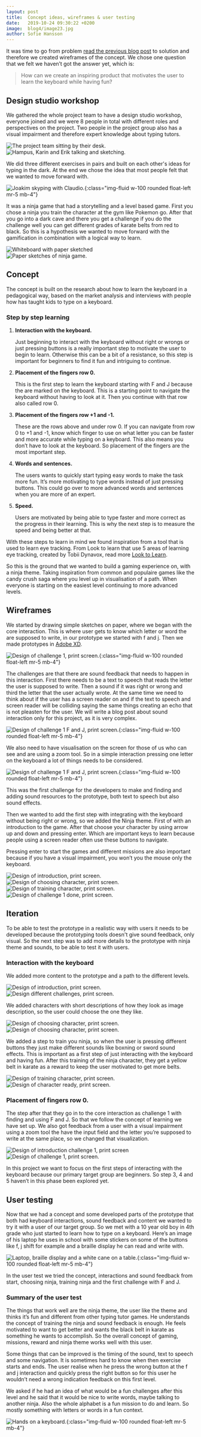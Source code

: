 ```yaml
---
layout: post
title:  Concept ideas, wireframes & user testing
date:   2019-10-24 09:30:22 +0200
image:  blog4/image23.jpg
author: Sofie Hansson
---
```


It was time to go from problem [read the previous blog post][previous_post] to solution and therefore we created wireframes of the concept. We chose one question that we felt we haven’t got the answer yet, which is:

> How can we create an inspiring product that motivates the user to learn the keyboard while having fun?

## Design studio workshop
We gathered the whole project team to have a design studio workshop, everyone joined and we were 8 people in total with different roles and perspectives on the project. Two people in the project group also has a visual impairment and therefore expert knowledge about typing tutors.

<div class="row">
  <div class="col-md-6 col-xs-12">
    <img src="{{site.baseurl}}/assets/images/blog/blog4/image1.jpg" alt="The project team sitting by their desk." class="img-fluid rounded w-100">
  </div>
  <div class="col-md-6 col-xs-12">
    <img src="{{site.baseurl}}/assets/images/blog/blog4/image2.jpg" alt="Hampus, Karin and Erik talking and sketching." class="img-fluid rounded w-100">
  </div>
</div>

We did three different exercises in pairs and built on each other's ideas for typing in the dark. At the end we chose the idea that most people felt that we wanted to move forward with.

![Joakim skyping with Claudio.][image4]{:class="img-fluid w-100 rounded float-left mr-5 mb-4"}

It was a ninja game that had a storytelling and a level based game. First you chose a ninja you train the character at the gym like Pokemon go. After that you go into a dark cave and there you get a challenge if you do the challenge well you can get different grades of karate belts from red to black. So this is a hypothesis we wanted to move forward with the gamification in combination with a logical way to learn.

<div class="row">
  <div class="col-md-6 col-xs-12">
    <img src="{{site.baseurl}}/assets/images/blog/blog4/image5.jpg" alt="Whiteboard with paper sketched" class="img-fluid rounded w-100">
  </div>
  <div class="col-md-6 col-xs-12">
    <img src="{{site.baseurl}}/assets/images/blog/blog4/image6.jpg" alt="Paper sketches of ninja game." class="img-fluid rounded w-100">
  </div>
</div>

## Concept
The concept is built on the research about how to learn the keyboard in a pedagogical way, based on the market analysis and interviews with people how has taught kids to type on a keyboard.

### Step by step learning
<ol>
  <li>
    <div>
      <strong>Interaction with the keyboard.</strong>
      <p>
        Just beginning to interact with the keyboard without right or wrongs or just pressing buttons is a really important step to motivate the user to begin to learn. Otherwise this can be a bit of a resistance, so this step is important for beginners to find it fun and intriguing to continue.
      </p>
    </div>
  </li>
  <li>
    <div>
      <strong>Placement of the fingers row 0.</strong>
      <p>
       This is the first step to learn the keyboard starting with F and J because the are marked on the keyboard. This is a starting point to navigate the keyboard without having to look at it. Then you continue with that row also called row 0.
      </p>
    </div>
  </li>
  <li>
    <div>
      <strong>Placement of the fingers row +1 and -1.</strong>
      <p>
        These are the rows above and under row 0. If you can navigate from row 0 to +1 and -1, know which finger to use on what letter you can be faster and more accurate while typing on a keyboard. This also means you don’t have to look at the keyboard. So placement of the fingers are the most important step.
      </p>
    </div>
  </li>
  <li>
    <div>
      <strong>Words and sentences.</strong>
      <p>
        The users wants to quickly start typing easy words to make the task more fun. It’s more motivating to type words instead of just pressing buttons. This could go over to more advanced words and sentences when you are more of an expert.
      </p>
    </div>
  </li>
  <li>
    <div>
      <strong>Speed.</strong>
      <p>
        Users are motivated by being able to type faster and more correct as the progress in their learning. This is why the next step is to measure the speed and being better at that.
      </p>
    </div>
  </li>
</ol>

With these steps to learn in mind we found inspiration from a tool that is used to learn eye tracking. From Look to learn that use 5 areas of learning eye tracking, created by Tobii Dynavox, read more [Look to Learn][look-to-learn].

So this is the ground that we wanted to build a gaming experience on, with a ninja theme. Taking inspiration from common and populaire games like the candy crush saga where you level up in visualisation of a path. When everyone is starting on the easiest level continuing to more advanced levels.

## Wireframes
We started by drawing simple sketches on paper, where we began with the core interaction. This is where user gets to know which letter or word the are supposed to write, in our prototype we started with f and j. Then we made prototypes in [Adobe XD][adobe-xd].

![Design of challenge 1, print screen.][image7]{:class="img-fluid w-100 rounded float-left mr-5 mb-4"}

The challenges are that there are sound feedback that needs to happen in this interaction. First there needs to be a text to speech that reads the letter the user is supposed to write. Then a sound if it was right or wrong and third the letter that the user actually wrote. At the same time we need to think about if the user has a screen reader on and if the text to speech and screen reader will be colliding saying the same things creating an echo that is not pleasten for the user. We will write a blog post about sound interaction only for this project, as it is very complex.

![Design of challenge 1 F and J, print screen.][image8]{:class="img-fluid w-100 rounded float-left mr-5 mb-4"}

We also need to have visualisation on the screen for those of us who can see and are using a zoom tool. So in a simple interaction pressing one letter on the keyboard a lot of things needs to be considered.

![Design of challenge 1 F and J, print screen.][image9]{:class="img-fluid w-100 rounded float-left mr-5 mb-4"}

This was the first challenge for the developers to make and finding and adding sound resources to the prototype, both text to speech but also sound effects.

Then we wanted to add the first step with integrating with the keyboard without being right or wrong, so we added the Ninja theme. First of with an introduction to the game. After that choose your character by using arrow up and down and pressing enter. Which are important keys to learn because people using a screen reader often use these buttons to navigate.

Pressing enter to start the games and different missions are also important because if you have a visual impairment, you won’t you the mouse only the keyboard.

<div class="row">
  <div class="col-md-6 col-xs-12">
    <img src="{{site.baseurl}}/assets/images/blog/blog4/image10.png" alt="Design of introduction, print screen." class="img-fluid rounded w-100">
  </div>
  <div class="col-md-6 col-xs-12">
    <img src="{{site.baseurl}}/assets/images/blog/blog4/image11.png" alt="Design of choosing character, print screen." class="img-fluid rounded w-100">
  </div>
</div>

<div class="row">
  <div class="col-md-6 col-xs-12">
    <img src="{{site.baseurl}}/assets/images/blog/blog4/image12.png" alt="Design of training character, print screen." class="img-fluid rounded w-100">
  </div>
  <div class="col-md-6 col-xs-12">
    <img src="{{site.baseurl}}/assets/images/blog/blog4/image13.png" alt="Design of challenge 1 done, print screen." class="img-fluid rounded w-100">
  </div>
</div>

## Iteration
To be able to test the prototype in a realistic way with users it needs to be developed because the prototyping tools doesn't give sound feedback, only visual. So the next step was to add more details to the prototype with ninja theme and sounds, to be able to test it with users.

### Interaction with the keyboard
We added more content to the prototype and a path to the different levels.

<div class="row">
  <div class="col-md-6 col-xs-12">
    <img src="{{site.baseurl}}/assets/images/blog/blog4/image14.png" alt="Design of introduction, print screen." class="img-fluid rounded w-100">
  </div>
  <div class="col-md-6 col-xs-12">
    <img src="{{site.baseurl}}/assets/images/blog/blog4/image15.png" alt="Design different challenges, print screen." class="img-fluid rounded w-100">
  </div>
</div>

We added characters with short descriptions of how they look as image description, so the user could choose the one they like.

<div class="row">
  <div class="col-md-6 col-xs-12">
    <img src="{{site.baseurl}}/assets/images/blog/blog4/image16.png" alt="Design of choosing character, print screen." class="img-fluid rounded w-100">
  </div>
  <div class="col-md-6 col-xs-12">
    <img src="{{site.baseurl}}/assets/images/blog/blog4/image17.png" alt="Design of choosing character, print screen." class="img-fluid rounded w-100">
  </div>
</div>

We added a step to train you ninja, so when the user is pressing different buttons they just make different sounds like boxning or sword sound effects. This is important as a first step of just interacting with the keyboard and having fun. After this training of the ninja character, they get a yellow belt in karate as a reward to keep the user motivated to get more belts.

<div class="row">
  <div class="col-md-6 col-xs-12">
    <img src="{{site.baseurl}}/assets/images/blog/blog4/image18.png" alt="Design of training character, print screen." class="img-fluid rounded w-100">
  </div>
  <div class="col-md-6 col-xs-12">
    <img src="{{site.baseurl}}/assets/images/blog/blog4/image19.png" alt="Design of character ready, print screen." class="img-fluid rounded w-100">
  </div>
</div>

### Placement of fingers row 0.
The step after that they go in to the core interaction as challenge 1 with finding and using F and J. So that we follow the concept of learning we have set up. We also got feedback from a user with a visual impairment using a zoom tool the have the input field and the letter you’re supposed to write at the same place, so we changed that visualization.

<div class="row">
  <div class="col-md-6 col-xs-12">
    <img src="{{site.baseurl}}/assets/images/blog/blog4/image20.png" alt="Design of introduction challenge 1, print screen" class="img-fluid rounded w-100">
  </div>
  <div class="col-md-6 col-xs-12">
    <img src="{{site.baseurl}}/assets/images/blog/blog4/image21.png" alt="Design of challenge 1, print screen." class="img-fluid rounded w-100">
  </div>
</div>

In this project we want to focus on the first steps of interacting with the keyboard because our primary target group are beginners. So step 3, 4 and 5 haven’t in this phase been explored yet.

## User testing
Now that we had a concept and some developed parts of the prototype that both had keyboard interactions, sound feedback and content we wanted to try it with a user of our target group. So we met with a 10 year old boy in 4th grade who just started to learn how to type on a keyboard.
Here’s an image of his laptop he uses in school with some stickers on some of the buttons like f, j shift for example and a braille display he can read and write with.

![Laptop, braille display and a white cane on a table.][image22]{:class="img-fluid w-100 rounded float-left mr-5 mb-4"}


In the user test we tried the concept, interactions and sound feedback from start, choosing ninja, training ninja and the first challenge with F and J.

### Summary of the user test
The things that work well are the ninja theme, the user like the theme and thinks it’s fun and different from other typing tutor games. He understands the concept of training the ninja and sound feedback is enough. He feels motivated to want to get better and wants the black belt in karate as something he wants to accomplish. So the overall concept of gaming, missions, reward and ninja theme works well with this user.

Some things that can be improved is the timing of the sound, text to speech and some navigation. It is sometimes hard to know when then exercise starts and ends. The user realise when he press the wrong button at the f and j interaction and quickly press the right button so for this user  he wouldn’t need a wrong indication feedback on this first level.

We asked if he had an idea of what would be a fun challenges after this level and he said that it would be nice to write words, maybe talking to another ninja. Also the whole alphabet is a fun mission to do and learn. So mostly something with letters or words in a fun context.

![Hands on a keyboard.][image23]{:class="img-fluid w-100 rounded float-left mr-5 mb-4"}


[adobe-xd]: https://www.adobe.com/products/xd.html
[look-to-learn]: https://www.tobiidynavox.com/software/partner-software/look-to-learn/
[previous_post]: {{site.baseurl}}/2019/10/17/defining-the-challenges-and-setting-goals-that-creates-value-for-the-user/
[image4]: {{site.baseurl}}/assets/images/blog/blog4/image4.jpg
[image7]: {{site.baseurl}}/assets/images/blog/blog4/image7.png
[image8]: {{site.baseurl}}/assets/images/blog/blog4/image8.png
[image9]: {{site.baseurl}}/assets/images/blog/blog4/image9.png
[image22]: {{site.baseurl}}/assets/images/blog/blog4/image22.jpg
[image23]: {{site.baseurl}}/assets/images/blog/blog4/image23.jpg
